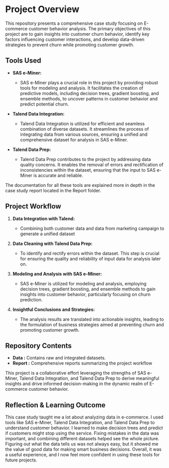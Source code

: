 # Project Overview

This repository presents a comprehensive case study focusing on E-commerce customer behavior analysis. The primary objectives of this project are to gain insights into customer churn behavior, identify key factors influencing customer interactions, and develop data-driven strategies to prevent churn while promoting customer growth.

## Tools Used

- **SAS e-Miner:**
  - SAS e-Miner plays a crucial role in this project by providing robust tools for modeling and analysis. It facilitates the creation of predictive models, including decision trees, gradient boosting, and ensemble methods, to uncover patterns in customer behavior and predict potential churn.

- **Talend Data Integration:**
  - Talend Data Integration is utilized for efficient and seamless combination of diverse datasets. It streamlines the process of integrating data from various sources, ensuring a unified and comprehensive dataset for analysis in SAS e-Miner.

- **Talend Data Prep:**
  - Talend Data Prep contributes to the project by addressing data quality concerns. It enables the removal of errors and rectification of inconsistencies within the dataset, ensuring that the input to SAS e-Miner is accurate and reliable.

The documentation for all these tools are explained more in depth in the case study report located in the Report folder.

## Project Workflow

1. **Data Integration with Talend:**
   - Combining both customer data and data from marketing campaign to generate a unified dataset

2. **Data Cleaning with Talend Data Prep:**
   - To identify and rectify errors within the dataset. This step is crucial for ensuring the quality and reliability of input data for analysis later on.

3. **Modeling and Analysis with SAS e-Miner:**
   - SAS e-Miner is utilized for modeling and analysis, employing decision trees, gradient boosting, and ensemble methods to gain insights into customer behavior, particularly focusing on churn prediction.

4. **Insightful Conclusions and Strategies:**
   - The analysis results are translated into actionable insights, leading to the formulation of business strategies aimed at preventing churn and promoting customer growth.

## Repository Contents

- **Data :** Contains raw and integrated datasets.
- **Report :** Comprehensive reports summarizing the project workflow

This project is a collaborative effort leveraging the strengths of SAS e-Miner, Talend Data Integration, and Talend Data Prep to derive meaningful insights and drive informed decision-making in the dynamic realm of E-commerce customer behavior.

## Reflection & Learning Outcome

This case study taught me a lot about analyzing data in e-commerce. I used tools like SAS e-Miner, Talend Data Integration, and Talend Data Prep to understand customer behavior. I learned to make decision trees and predict if customers might stop using the service. Fixing mistakes in the data was important, and combining different datasets helped see the whole picture. Figuring out what the data tells us was not always easy, but it showed me the value of good data for making smart business decisions. Overall, it was a useful experience, and I now feel more confident in using these tools for future projects.
